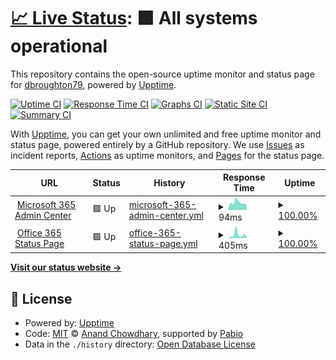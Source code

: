 # [📈 Live Status](https://dbroughton79.github.io/status-page): <!--live status--> **🟩 All systems operational**

This repository contains the open-source uptime monitor and status page for [dbroughton79](https://dbroughton79.github.io/status-page), powered by [Upptime](https://github.com/upptime/upptime).

[![Uptime CI](https://github.com/dbroughton79/status-page/workflows/Uptime%20CI/badge.svg)](https://github.com/dbroughton79/status-page/actions?query=workflow%3A%22Uptime+CI%22)
[![Response Time CI](https://github.com/dbroughton79/status-page/workflows/Response%20Time%20CI/badge.svg)](https://github.com/dbroughton79/status-page/actions?query=workflow%3A%22Response+Time+CI%22)
[![Graphs CI](https://github.com/dbroughton79/status-page/workflows/Graphs%20CI/badge.svg)](https://github.com/dbroughton79/status-page/actions?query=workflow%3A%22Graphs+CI%22)
[![Static Site CI](https://github.com/dbroughton79/status-page/workflows/Static%20Site%20CI/badge.svg)](https://github.com/dbroughton79/status-page/actions?query=workflow%3A%22Static+Site+CI%22)
[![Summary CI](https://github.com/dbroughton79/status-page/workflows/Summary%20CI/badge.svg)](https://github.com/dbroughton79/status-page/actions?query=workflow%3A%22Summary+CI%22)

With [Upptime](https://upptime.js.org), you can get your own unlimited and free uptime monitor and status page, powered entirely by a GitHub repository. We use [Issues](https://github.com/dbroughton79/status-page/issues) as incident reports, [Actions](https://github.com/dbroughton79/status-page/actions) as uptime monitors, and [Pages](https://dbroughton79.github.io/status-page) for the status page.

<!--start: status pages-->
<!-- This summary is generated by Upptime (https://github.com/upptime/upptime) -->
<!-- Do not edit this manually, your changes will be overwritten -->
<!-- prettier-ignore -->
| URL | Status | History | Response Time | Uptime |
| --- | ------ | ------- | ------------- | ------ |
| <img alt="" src="https://icons.duckduckgo.com/ip3/admin.microsoft.com.ico" height="13"> [Microsoft 365 Admin Center](https://admin.microsoft.com) | 🟩 Up | [microsoft-365-admin-center.yml](https://github.com/dbroughton79/status-page/commits/HEAD/history/microsoft-365-admin-center.yml) | <details><summary><img alt="Response time graph" src="./graphs/microsoft-365-admin-center/response-time-week.png" height="20"> 94ms</summary><br><a href="https://dbroughton79.github.io/status-page/history/microsoft-365-admin-center"><img alt="Response time 98" src="https://img.shields.io/endpoint?url=https%3A%2F%2Fraw.githubusercontent.com%2Fdbroughton79%2Fstatus-page%2FHEAD%2Fapi%2Fmicrosoft-365-admin-center%2Fresponse-time.json"></a><br><a href="https://dbroughton79.github.io/status-page/history/microsoft-365-admin-center"><img alt="24-hour response time 100" src="https://img.shields.io/endpoint?url=https%3A%2F%2Fraw.githubusercontent.com%2Fdbroughton79%2Fstatus-page%2FHEAD%2Fapi%2Fmicrosoft-365-admin-center%2Fresponse-time-day.json"></a><br><a href="https://dbroughton79.github.io/status-page/history/microsoft-365-admin-center"><img alt="7-day response time 94" src="https://img.shields.io/endpoint?url=https%3A%2F%2Fraw.githubusercontent.com%2Fdbroughton79%2Fstatus-page%2FHEAD%2Fapi%2Fmicrosoft-365-admin-center%2Fresponse-time-week.json"></a><br><a href="https://dbroughton79.github.io/status-page/history/microsoft-365-admin-center"><img alt="30-day response time 102" src="https://img.shields.io/endpoint?url=https%3A%2F%2Fraw.githubusercontent.com%2Fdbroughton79%2Fstatus-page%2FHEAD%2Fapi%2Fmicrosoft-365-admin-center%2Fresponse-time-month.json"></a><br><a href="https://dbroughton79.github.io/status-page/history/microsoft-365-admin-center"><img alt="1-year response time 98" src="https://img.shields.io/endpoint?url=https%3A%2F%2Fraw.githubusercontent.com%2Fdbroughton79%2Fstatus-page%2FHEAD%2Fapi%2Fmicrosoft-365-admin-center%2Fresponse-time-year.json"></a></details> | <details><summary><a href="https://dbroughton79.github.io/status-page/history/microsoft-365-admin-center">100.00%</a></summary><a href="https://dbroughton79.github.io/status-page/history/microsoft-365-admin-center"><img alt="All-time uptime 100.00%" src="https://img.shields.io/endpoint?url=https%3A%2F%2Fraw.githubusercontent.com%2Fdbroughton79%2Fstatus-page%2FHEAD%2Fapi%2Fmicrosoft-365-admin-center%2Fuptime.json"></a><br><a href="https://dbroughton79.github.io/status-page/history/microsoft-365-admin-center"><img alt="24-hour uptime 100.00%" src="https://img.shields.io/endpoint?url=https%3A%2F%2Fraw.githubusercontent.com%2Fdbroughton79%2Fstatus-page%2FHEAD%2Fapi%2Fmicrosoft-365-admin-center%2Fuptime-day.json"></a><br><a href="https://dbroughton79.github.io/status-page/history/microsoft-365-admin-center"><img alt="7-day uptime 100.00%" src="https://img.shields.io/endpoint?url=https%3A%2F%2Fraw.githubusercontent.com%2Fdbroughton79%2Fstatus-page%2FHEAD%2Fapi%2Fmicrosoft-365-admin-center%2Fuptime-week.json"></a><br><a href="https://dbroughton79.github.io/status-page/history/microsoft-365-admin-center"><img alt="30-day uptime 100.00%" src="https://img.shields.io/endpoint?url=https%3A%2F%2Fraw.githubusercontent.com%2Fdbroughton79%2Fstatus-page%2FHEAD%2Fapi%2Fmicrosoft-365-admin-center%2Fuptime-month.json"></a><br><a href="https://dbroughton79.github.io/status-page/history/microsoft-365-admin-center"><img alt="1-year uptime 100.00%" src="https://img.shields.io/endpoint?url=https%3A%2F%2Fraw.githubusercontent.com%2Fdbroughton79%2Fstatus-page%2FHEAD%2Fapi%2Fmicrosoft-365-admin-center%2Fuptime-year.json"></a></details>
| <img alt="" src="https://icons.duckduckgo.com/ip3/status.office365.com.ico" height="13"> [Office 365 Status Page](https://status.office365.com) | 🟩 Up | [office-365-status-page.yml](https://github.com/dbroughton79/status-page/commits/HEAD/history/office-365-status-page.yml) | <details><summary><img alt="Response time graph" src="./graphs/office-365-status-page/response-time-week.png" height="20"> 405ms</summary><br><a href="https://dbroughton79.github.io/status-page/history/office-365-status-page"><img alt="Response time 305" src="https://img.shields.io/endpoint?url=https%3A%2F%2Fraw.githubusercontent.com%2Fdbroughton79%2Fstatus-page%2FHEAD%2Fapi%2Foffice-365-status-page%2Fresponse-time.json"></a><br><a href="https://dbroughton79.github.io/status-page/history/office-365-status-page"><img alt="24-hour response time 329" src="https://img.shields.io/endpoint?url=https%3A%2F%2Fraw.githubusercontent.com%2Fdbroughton79%2Fstatus-page%2FHEAD%2Fapi%2Foffice-365-status-page%2Fresponse-time-day.json"></a><br><a href="https://dbroughton79.github.io/status-page/history/office-365-status-page"><img alt="7-day response time 405" src="https://img.shields.io/endpoint?url=https%3A%2F%2Fraw.githubusercontent.com%2Fdbroughton79%2Fstatus-page%2FHEAD%2Fapi%2Foffice-365-status-page%2Fresponse-time-week.json"></a><br><a href="https://dbroughton79.github.io/status-page/history/office-365-status-page"><img alt="30-day response time 304" src="https://img.shields.io/endpoint?url=https%3A%2F%2Fraw.githubusercontent.com%2Fdbroughton79%2Fstatus-page%2FHEAD%2Fapi%2Foffice-365-status-page%2Fresponse-time-month.json"></a><br><a href="https://dbroughton79.github.io/status-page/history/office-365-status-page"><img alt="1-year response time 305" src="https://img.shields.io/endpoint?url=https%3A%2F%2Fraw.githubusercontent.com%2Fdbroughton79%2Fstatus-page%2FHEAD%2Fapi%2Foffice-365-status-page%2Fresponse-time-year.json"></a></details> | <details><summary><a href="https://dbroughton79.github.io/status-page/history/office-365-status-page">100.00%</a></summary><a href="https://dbroughton79.github.io/status-page/history/office-365-status-page"><img alt="All-time uptime 100.00%" src="https://img.shields.io/endpoint?url=https%3A%2F%2Fraw.githubusercontent.com%2Fdbroughton79%2Fstatus-page%2FHEAD%2Fapi%2Foffice-365-status-page%2Fuptime.json"></a><br><a href="https://dbroughton79.github.io/status-page/history/office-365-status-page"><img alt="24-hour uptime 100.00%" src="https://img.shields.io/endpoint?url=https%3A%2F%2Fraw.githubusercontent.com%2Fdbroughton79%2Fstatus-page%2FHEAD%2Fapi%2Foffice-365-status-page%2Fuptime-day.json"></a><br><a href="https://dbroughton79.github.io/status-page/history/office-365-status-page"><img alt="7-day uptime 100.00%" src="https://img.shields.io/endpoint?url=https%3A%2F%2Fraw.githubusercontent.com%2Fdbroughton79%2Fstatus-page%2FHEAD%2Fapi%2Foffice-365-status-page%2Fuptime-week.json"></a><br><a href="https://dbroughton79.github.io/status-page/history/office-365-status-page"><img alt="30-day uptime 100.00%" src="https://img.shields.io/endpoint?url=https%3A%2F%2Fraw.githubusercontent.com%2Fdbroughton79%2Fstatus-page%2FHEAD%2Fapi%2Foffice-365-status-page%2Fuptime-month.json"></a><br><a href="https://dbroughton79.github.io/status-page/history/office-365-status-page"><img alt="1-year uptime 100.00%" src="https://img.shields.io/endpoint?url=https%3A%2F%2Fraw.githubusercontent.com%2Fdbroughton79%2Fstatus-page%2FHEAD%2Fapi%2Foffice-365-status-page%2Fuptime-year.json"></a></details>

<!--end: status pages-->

[**Visit our status website →**](https://dbroughton79.github.io/status-page)

## 📄 License

- Powered by: [Upptime](https://github.com/upptime/upptime)
- Code: [MIT](./LICENSE) © [Anand Chowdhary](https://anandchowdhary.com), supported by [Pabio](https://pabio.com)
- Data in the `./history` directory: [Open Database License](https://opendatacommons.org/licenses/odbl/1-0/)
